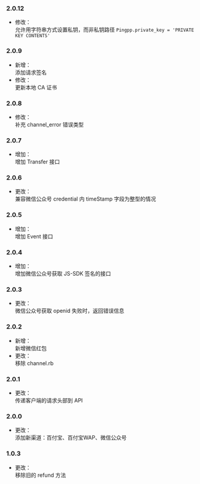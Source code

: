 ### 2.0.12
* 修改：  
允许用字符串方式设置私钥，而非私钥路径 `Pingpp.private_key = 'PRIVATE KEY CONTENTS'`

### 2.0.9
* 新增：  
添加请求签名
* 修改：  
更新本地 CA 证书

### 2.0.8
* 修改：  
补充 channel_error 错误类型

### 2.0.7
* 增加：  
增加 Transfer 接口

### 2.0.6
* 更改：  
兼容微信公众号 credential 内 timeStamp 字段为整型的情况

### 2.0.5
* 增加：  
增加 Event 接口

### 2.0.4
* 增加：  
增加微信公众号获取 JS-SDK 签名的接口

### 2.0.3
* 更改：  
微信公众号获取 openid 失败时，返回错误信息

### 2.0.2
* 新增：  
新增微信红包
* 更改：  
移除 channel.rb

### 2.0.1
* 更改：  
传递客户端的请求头部到 API

### 2.0.0
* 更改：  
添加新渠道：百付宝、百付宝WAP、微信公众号

### 1.0.3
* 更改：  
移除旧的 refund 方法